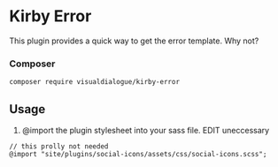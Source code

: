 # Kirby Error

This plugin provides a quick way to get the error template. Why not?

### Composer

```
composer require visualdialogue/kirby-error
```
<!-- 
****

## Commerical Usage

This plugin is free but if you use it in a commercial project please consider to
- [make a donation 🍻](https://paypal.me/hashandsalt?locale.x=en_GB) or
- [buy a Kirby license using this affiliate link](https://a.paddle.com/v2/click/1129/36141?link=1170)

****
 -->

## Usage

1. @import the plugin stylesheet into your sass file. EDIT uneccessary

```
// this prolly not needed
@import "site/plugins/social-icons/assets/css/social-icons.scss";
```